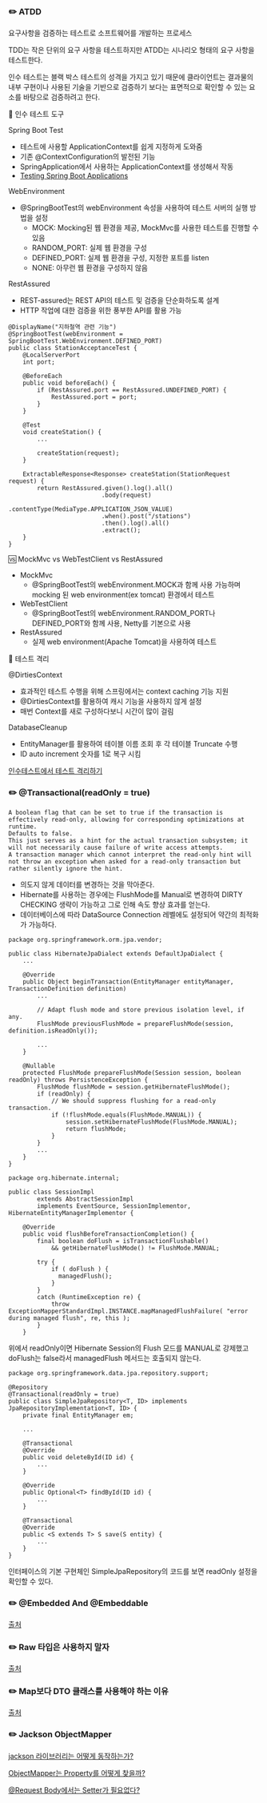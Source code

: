 ### ✏️ ATDD

요구사항을 검증하는 테스트로 소프트웨어를 개발하는 프로세스

TDD는 작은 단위의 요구 사항을 테스트하지만 ATDD는 시나리오 형태의 요구 사항을 테스트한다.

인수 테스트는 블랙 박스 테스트의 성격을 가지고 있기 때문에 클라이언트는 결과물의 내부 구현이나 사용된 기술을 기반으로 검증하기 보다는 표면적으로 확인할 수 있는 요소를 바탕으로 검증하려고 한다.

🧰 인수 테스트 도구

Spring Boot Test
- 테스트에 사용할 ApplicationContext를 쉽게 지정하게 도와줌
- 기존 @ContextConfiguration의 발전된 기능
- SpringApplication에서 사용하는 ApplicationContext를 생성해서 작동
- [Testing Spring Boot Applications](https://docs.spring.io/spring-boot/docs/current/reference/html/features.html#features.testing.spring-boot-applications)

WebEnvironment
- @SpringBootTest의 webEnvironment 속성을 사용하여 테스트 서버의 실행 방법을 설정
  - MOCK: Mocking된 웹 환경을 제공, MockMvc를 사용한 테스트를 진행할 수 있음
  - RANDOM_PORT: 실제 웹 환경을 구성
  - DEFINED_PORT: 실제 웹 환경을 구성, 지정한 포트를 listen
  - NONE: 아무런 웹 환경을 구성하지 않음

RestAssured
- REST-assured는 REST API의 테스트 및 검증을 단순화하도록 설계
- HTTP 작업에 대한 검증을 위한 풍부한 API를 활용 가능

```
@DisplayName("지하철역 관련 기능")
@SpringBootTest(webEnvironment = SpringBootTest.WebEnvironment.DEFINED_PORT)
public class StationAcceptanceTest {
    @LocalServerPort
    int port;
    
    @BeforeEach
    public void beforeEach() {
        if (RestAssured.port == RestAssured.UNDEFINED_PORT) {
            RestAssured.port = port;
        }
    }
    
    @Test
    void createStation() {
        ...
                
        createStation(request);
    }
    
    ExtractableResponse<Response> createStation(StationRequest request) {
        return RestAssured.given().log().all()
                          .body(request)
                          .contentType(MediaType.APPLICATION_JSON_VALUE)
                          .when().post("/stations")
                          .then().log().all()
                          .extract();
    }
}
```

🆚 MockMvc vs WebTestClient vs RestAssured
- MockMvc
  - @SpringBootTest의 webEnvironment.MOCK과 함께 사용 가능하며 mocking 된 web environment(ex tomcat) 환경에서 테스트
- WebTestClient
  - @SpringBootTest의 webEnvironment.RANDOM_PORT나 DEFINED_PORT와 함께 사용, Netty를 기본으로 사용
- RestAssured
  - 실제 web environment(Apache Tomcat)을 사용하여 테스트

🧪 테스트 격리

@DirtiesContext
- 효과적인 테스트 수행을 위해 스프링에서는 context caching 기능 지원
- @DirtiesContext를 활용하여 캐시 기능을 사용하지 않게 설정
- 매번 Context를 새로 구성하다보니 시간이 많이 걸림

DatabaseCleanup
- EntityManager를 활용하여 테이블 이름 조회 후 각 테이블 Truncate 수행
- ID auto increment 숫자를 1로 복구 시킴

[인수테스트에서 테스트 격리하기](https://tecoble.techcourse.co.kr/post/2020-09-15-test-isolation/)

### ✏️ @Transactional(readOnly = true)

```
A boolean flag that can be set to true if the transaction is effectively read-only, allowing for corresponding optimizations at runtime.  
Defaults to false.  
This just serves as a hint for the actual transaction subsystem; it will not necessarily cause failure of write access attempts. 
A transaction manager which cannot interpret the read-only hint will not throw an exception when asked for a read-only transaction but rather silently ignore the hint. 
```

- 의도지 않게 데이터를 변경하는 것을 막아준다.
- Hibernate를 사용하는 경우에는 FlushMode를 Manual로 변경하여 DIRTY CHECKING 생략이 가능하고 그로 인해 속도 향상 효과를 얻는다.
- 데이터베이스에 따라 DataSource Connection 레벨에도 설정되어 약간의 최적화가 가능하다.

```
package org.springframework.orm.jpa.vendor;

public class HibernateJpaDialect extends DefaultJpaDialect {
    ...
    
    @Override
	public Object beginTransaction(EntityManager entityManager, TransactionDefinition definition)
	    ...
	    
	    // Adapt flush mode and store previous isolation level, if any.
	    FlushMode previousFlushMode = prepareFlushMode(session, definition.isReadOnly());
	    
	    ...
	}
    
    @Nullable
    protected FlushMode prepareFlushMode(Session session, boolean readOnly) throws PersistenceException {
        FlushMode flushMode = session.getHibernateFlushMode();
        if (readOnly) {
            // We should suppress flushing for a read-only transaction.
            if (!flushMode.equals(FlushMode.MANUAL)) {
                session.setHibernateFlushMode(FlushMode.MANUAL);
                return flushMode;
            }
        }
        ...
    }
}
```

```
package org.hibernate.internal;

public class SessionImpl
        extends AbstractSessionImpl
        implements EventSource, SessionImplementor, HibernateEntityManagerImplementor {
		
    @Override
    public void flushBeforeTransactionCompletion() {
        final boolean doFlush = isTransactionFlushable() 
            && getHibernateFlushMode() != FlushMode.MANUAL;
        
        try {
            if ( doFlush ) {
              managedFlush();
            }
        }
        catch (RuntimeException re) {
            throw ExceptionMapperStandardImpl.INSTANCE.mapManagedFlushFailure( "error during managed flush", re, this );
        }
    }
```

위에서 readOnly이면 Hibernate Session의 Flush 모드를 MANUAL로 강제했고 doFlush는 false라서 managedFlush 메서드는 호출되지 않는다.

```
package org.springframework.data.jpa.repository.support;

@Repository
@Transactional(readOnly = true)
public class SimpleJpaRepository<T, ID> implements JpaRepositoryImplementation<T, ID> {
    private final EntityManager em;
    
    ...
    
    @Transactional
    @Override
    public void deleteById(ID id) {
        ...
    }
    
    @Override
    public Optional<T> findById(ID id) {
        ...
    }
    
    @Transactional
    @Override
    public <S extends T> S save(S entity) {
        ...
    }
}
```

인터페이스의 기본 구현체인 SimpleJpaRepository의 코드를 보면 readOnly 설정을 확인할 수 있다. 

### ✏️ @Embedded And @Embeddable



[출처](https://www.baeldung.com/jpa-embedded-embeddable)

### ✏️ Raw 타입은 사용하지 말자



[출처](https://mangkyu.tistory.com/137)

### ✏️ Map보다 DTO 클래스를 사용해야 하는 이유



[출처](https://mangkyu.tistory.com/164)

### ✏️ Jackson ObjectMapper

[jackson 라이브러리는 어떻게 동작하는가?](https://beaniejoy.tistory.com/75)

[ObjectMapper는 Property를 어떻게 찾을까?](https://bactoria.github.io/2019/08/16/ObjectMapper%EB%8A%94-Property%EB%A5%BC-%EC%96%B4%EB%96%BB%EA%B2%8C-%EC%B0%BE%EC%9D%84%EA%B9%8C/)

[@Request Body에서는 Setter가 필요없다?](https://jojoldu.tistory.com/407)
